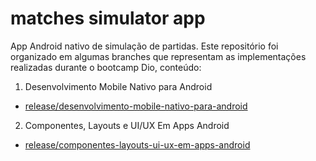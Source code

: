 # matches simulator app

App Android nativo de simulação de partidas. Este repositório foi organizado em algumas branches que representam as implementações realizadas durante o bootcamp Dio, conteúdo:

1. Desenvolvimento Mobile Nativo para Android
 - [release/desenvolvimento-mobile-nativo-para-android](https://github.com/andr3pir3s/matches-simulator-app/tree/release/desenvolvimento-mobile-nativo-para-android)

2. Componentes, Layouts e UI/UX Em Apps Android
 - [release/componentes-layouts-ui-ux-em-apps-android](https://github.com/andr3pir3s/matches-simulator-app/tree/release/componentes-layouts-ui-ux-em-apps-android)


